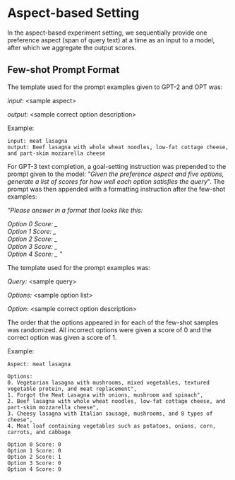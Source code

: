 # Aspect-based Setting

In the aspect-based experiment setting, we sequentially provide one preference aspect (span of query text) at a time as an input to a model, after which we aggregate the output scores.

## Few-shot Prompt Format
The template used for the prompt examples given to GPT-2 and OPT was:

_input:_ \<sample aspect\>

_output:_ \<sample correct option description\>

Example:

```
input: meat lasagna
output: Beef lasagna with whole wheat noodles, low-fat cottage cheese, and part-skim mozzarella cheese
```

For GPT-3 text completion, a goal-setting instruction was prepended to the prompt given to the model: _"Given the preference aspect and five options, generate a list of scores for how well each option satisfies the query_". The prompt was then appended with a formatting instruction after the few-shot examples: 

*"Please answer in a format that looks like this:*

*Option 0 Score: _*  
*Option 1 Score: _*  
*Option 2 Score: _*  
*Option 3 Score: _*  
*Option 4 Score: _ "* 

The template used for the prompt examples was:

_Query:_ \<sample query\>

_Options:_ \<sample option list\>

_Option:_ \<sample correct option description\> 

The order that the options appeared in for each of the few-shot samples was randomized. All incorrect options were given a score of 0 and the correct option was given a score of 1.

Example:

```
Aspect: meat lasagna

Options:
0. Vegetarian lasagna with mushrooms, mixed vegetables, textured vegetable protein, and meat replacement",
1. Forgot the Meat Lasagna with onions, mushroom and spinach",
2. Beef lasagna with whole wheat noodles, low-fat cottage cheese, and part-skim mozzarella cheese",
3. Cheesy lasagna with Italian sausage, mushrooms, and 8 types of cheese",
4. Meat loaf containing vegetables such as potatoes, onions, corn, carrots, and cabbage

Option 0 Score: 0
Option 1 Score: 0
Option 2 Score: 1
Option 3 Score: 0
Option 4 Score: 0
```
